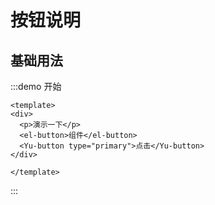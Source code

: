 # 按钮说明

## 基础用法

:::demo 开始

```vue
<template>
<div>
  <p>演示一下</p>
  <el-button>组件</el-button>
  <Yu-button type="primary">点击</Yu-button>
</div>

</template>

```

:::